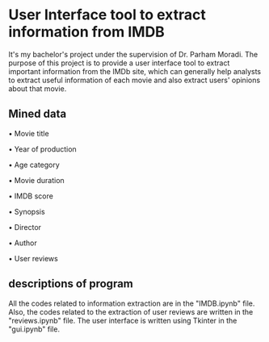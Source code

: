 
# User Interface tool to extract information from IMDB

It's my bachelor's project under the supervision of Dr. Parham Moradi. The purpose of this project is to provide a user interface tool to extract important information from the IMDb site, which can generally help analysts to extract useful information of each movie and also extract users' opinions about that movie.






## Mined data

•	Movie title

•	Year of production

•	Age category

•	Movie duration

•	IMDB score

•	Synopsis

•	Director

•	Author

•	User reviews


## descriptions of program

All the codes related to information extraction are in the "IMDB.ipynb" file. Also, the codes related to the extraction of user reviews are written in the "reviews.ipynb" file.
The user interface is written using Tkinter in the "gui.ipynb" file.